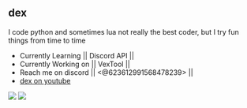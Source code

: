 ## dex
I code python and sometimes lua
not really the best coder, but I try fun 
things from time to time

- Currently Learning || Discord API ||
- Currently Working on || VexTool ||
- Reach me on discord || <@623612991568478239> ||
- [dex on youtube](https://www.youtube.com/channel/UCaEg8bVgAJbVqglXbwulyWw)

<img src="https://github-readme-stats.vercel.app/api/top-langs/?username=soyandrey&theme=radical">
<img src="https://github-readme-stats.vercel.app/api?username=im-dexx&&show_icons=true&title_color=ffffff&icon_color=bb2acf&text_color=daf7dc&bg_color=151515">
